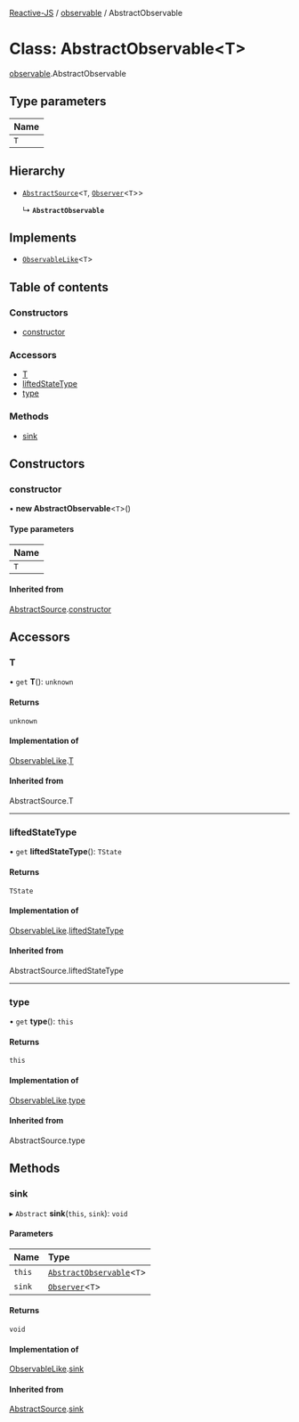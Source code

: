 [Reactive-JS](../README.md) / [observable](../modules/observable.md) / AbstractObservable

# Class: AbstractObservable<T\>

[observable](../modules/observable.md).AbstractObservable

## Type parameters

| Name |
| :------ |
| `T` |

## Hierarchy

- [`AbstractSource`](source.AbstractSource.md)<`T`, [`Observer`](observer.Observer.md)<`T`\>\>

  ↳ **`AbstractObservable`**

## Implements

- [`ObservableLike`](../interfaces/observable.ObservableLike.md)<`T`\>

## Table of contents

### Constructors

- [constructor](observable.AbstractObservable.md#constructor)

### Accessors

- [T](observable.AbstractObservable.md#t)
- [liftedStateType](observable.AbstractObservable.md#liftedstatetype)
- [type](observable.AbstractObservable.md#type)

### Methods

- [sink](observable.AbstractObservable.md#sink)

## Constructors

### constructor

• **new AbstractObservable**<`T`\>()

#### Type parameters

| Name |
| :------ |
| `T` |

#### Inherited from

[AbstractSource](source.AbstractSource.md).[constructor](source.AbstractSource.md#constructor)

## Accessors

### T

• `get` **T**(): `unknown`

#### Returns

`unknown`

#### Implementation of

[ObservableLike](../interfaces/observable.ObservableLike.md).[T](../interfaces/observable.ObservableLike.md#t)

#### Inherited from

AbstractSource.T

___

### liftedStateType

• `get` **liftedStateType**(): `TState`

#### Returns

`TState`

#### Implementation of

[ObservableLike](../interfaces/observable.ObservableLike.md).[liftedStateType](../interfaces/observable.ObservableLike.md#liftedstatetype)

#### Inherited from

AbstractSource.liftedStateType

___

### type

• `get` **type**(): `this`

#### Returns

`this`

#### Implementation of

[ObservableLike](../interfaces/observable.ObservableLike.md).[type](../interfaces/observable.ObservableLike.md#type)

#### Inherited from

AbstractSource.type

## Methods

### sink

▸ `Abstract` **sink**(`this`, `sink`): `void`

#### Parameters

| Name | Type |
| :------ | :------ |
| `this` | [`AbstractObservable`](observable.AbstractObservable.md)<`T`\> |
| `sink` | [`Observer`](observer.Observer.md)<`T`\> |

#### Returns

`void`

#### Implementation of

[ObservableLike](../interfaces/observable.ObservableLike.md).[sink](../interfaces/observable.ObservableLike.md#sink)

#### Inherited from

[AbstractSource](source.AbstractSource.md).[sink](source.AbstractSource.md#sink)
